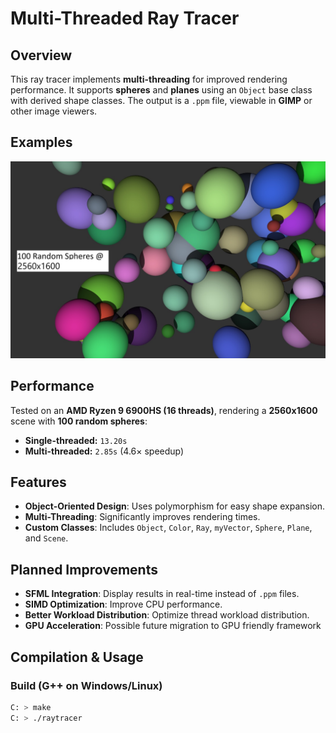 # Multi-Threaded Ray Tracer

## Overview
This ray tracer implements **multi-threading** for improved rendering performance. It supports **spheres** and **planes** using an `Object` base class with derived shape classes. The output is a `.ppm` file, viewable in **GIMP** or other image viewers.

## Examples

![Example1](output/100_SPHERE_2560x1600.jpg)

## Performance
Tested on an **AMD Ryzen 9 6900HS (16 threads)**, rendering a **2560x1600** scene with **100 random spheres**:

- **Single-threaded:** `13.20s`
- **Multi-threaded:** `2.85s` (4.6× speedup)

## Features
- **Object-Oriented Design**: Uses polymorphism for easy shape expansion.
- **Multi-Threading**: Significantly improves rendering times.
- **Custom Classes**: Includes `Object`, `Color`, `Ray`, `myVector`, `Sphere`, `Plane`, and `Scene`.

## Planned Improvements
- **SFML Integration**: Display results in real-time instead of `.ppm` files.
- **SIMD Optimization**: Improve CPU performance.
- **Better Workload Distribution**: Optimize thread workload distribution.
- **GPU Acceleration**: Possible future migration to GPU friendly framework

## Compilation & Usage
### Build (G++ on Windows/Linux)
```sh
C: > make
C: > ./raytracer

